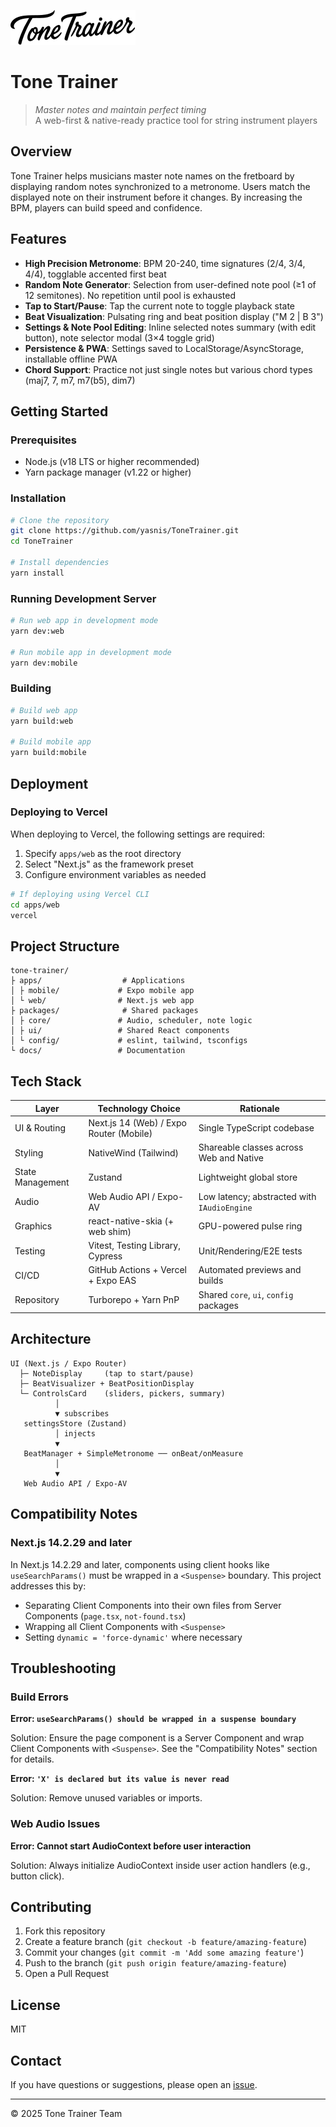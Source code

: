![Tone Trainer Logo](apps/web/public/images/logo.svg)

# Tone Trainer

> *Master notes and maintain perfect timing*  
> A web-first & native-ready practice tool for string instrument players

## Overview

Tone Trainer helps musicians master note names on the fretboard by displaying random notes synchronized to a metronome. Users match the displayed note on their instrument before it changes. By increasing the BPM, players can build speed and confidence.

## Features

- **High Precision Metronome**: BPM 20-240, time signatures (2/4, 3/4, 4/4), togglable accented first beat
- **Random Note Generator**: Selection from user-defined note pool (≥1 of 12 semitones). No repetition until pool is exhausted
- **Tap to Start/Pause**: Tap the current note to toggle playback state
- **Beat Visualization**: Pulsating ring and beat position display ("M 2 | B 3")
- **Settings & Note Pool Editing**: Inline selected notes summary (with edit button), note selector modal (3×4 toggle grid)
- **Persistence & PWA**: Settings saved to LocalStorage/AsyncStorage, installable offline PWA
- **Chord Support**: Practice not just single notes but various chord types (maj7, 7, m7, m7(b5), dim7)

## Getting Started

### Prerequisites

- Node.js (v18 LTS or higher recommended)
- Yarn package manager (v1.22 or higher)

### Installation

```bash
# Clone the repository
git clone https://github.com/yasnis/ToneTrainer.git
cd ToneTrainer

# Install dependencies
yarn install
```

### Running Development Server

```bash
# Run web app in development mode
yarn dev:web

# Run mobile app in development mode
yarn dev:mobile
```

### Building

```bash
# Build web app
yarn build:web

# Build mobile app
yarn build:mobile
```

## Deployment

### Deploying to Vercel

When deploying to Vercel, the following settings are required:

1. Specify `apps/web` as the root directory
2. Select "Next.js" as the framework preset
3. Configure environment variables as needed

```bash
# If deploying using Vercel CLI
cd apps/web
vercel
```

## Project Structure

```
tone-trainer/
├ apps/                  # Applications
│ ├ mobile/             # Expo mobile app
│ └ web/                # Next.js web app
├ packages/              # Shared packages
│ ├ core/               # Audio, scheduler, note logic
│ ├ ui/                 # Shared React components
│ └ config/             # eslint, tailwind, tsconfigs
└ docs/                 # Documentation
```

## Tech Stack

| Layer | Technology Choice | Rationale |
|---------|----------|------|
| UI & Routing | Next.js 14 (Web) / Expo Router (Mobile) | Single TypeScript codebase |
| Styling | NativeWind (Tailwind) | Shareable classes across Web and Native |
| State Management | Zustand | Lightweight global store |
| Audio | Web Audio API / Expo-AV | Low latency; abstracted with `IAudioEngine` |
| Graphics | react-native-skia (+ web shim) | GPU-powered pulse ring |
| Testing | Vitest, Testing Library, Cypress | Unit/Rendering/E2E tests |
| CI/CD | GitHub Actions + Vercel + Expo EAS | Automated previews and builds |
| Repository | Turborepo + Yarn PnP | Shared `core`, `ui`, `config` packages |

## Architecture

```
UI (Next.js / Expo Router)
  ├─ NoteDisplay     (tap to start/pause)
  ├─ BeatVisualizer + BeatPositionDisplay
  └─ ControlsCard    (sliders, pickers, summary)
          │
          ▼ subscribes
   settingsStore (Zustand)
          │ injects
          ▼
   BeatManager + SimpleMetronome ── onBeat/onMeasure
          │
          ▼
   Web Audio API / Expo-AV
```

## Compatibility Notes

### Next.js 14.2.29 and later

In Next.js 14.2.29 and later, components using client hooks like `useSearchParams()` must be wrapped in a `<Suspense>` boundary. This project addresses this by:

- Separating Client Components into their own files from Server Components (`page.tsx`, `not-found.tsx`)
- Wrapping all Client Components with `<Suspense>`
- Setting `dynamic = 'force-dynamic'` where necessary

## Troubleshooting

### Build Errors

**Error: `useSearchParams() should be wrapped in a suspense boundary`**

Solution: Ensure the page component is a Server Component and wrap Client Components with `<Suspense>`. See the "Compatibility Notes" section for details.

**Error: `'X' is declared but its value is never read`**

Solution: Remove unused variables or imports.

### Web Audio Issues

**Error: Cannot start AudioContext before user interaction**

Solution: Always initialize AudioContext inside user action handlers (e.g., button click).

## Contributing

1. Fork this repository
2. Create a feature branch (`git checkout -b feature/amazing-feature`)
3. Commit your changes (`git commit -m 'Add some amazing feature'`)
4. Push to the branch (`git push origin feature/amazing-feature`)
5. Open a Pull Request

## License

MIT

## Contact

If you have questions or suggestions, please open an [issue](https://github.com/yasnis/ToneTrainer/issues).

---

© 2025 Tone Trainer Team